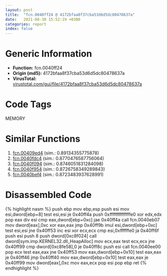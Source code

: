 ```yaml
---
layout: post
title:  "fcn.0040ff24 @ 4172bfaa8f37cba53d6d5dc80478637a"
date:   2021-08-30 15:52:19 +0300
categories: report
index: false
---
```


# Generic Information
- **Function:** fcn.0040ff24
- **Origin (md5):** 4172bfaa8f37cba53d6d5dc80478637a
- **VirusTotal:** [virustotal.com/gui/file/4172bfaa8f37cba53d6d5dc80478637a][virustotal_ref]

# Code Tags
<span class="tag" id="MEMORY">MEMORY</span>


# Similar Functions

1. [fcn.00409ed4][similar_1_ref] (sim.: 0.89134355775878)
2. [fcn.0040fdc4][similar_2_ref] (sim.: 0.8770476587756064)
3. [fcn.0040f094][similar_3_ref] (sim.: 0.8746051831284098)
4. [fcn.0040f954][similar_4_ref] (sim.: 0.8726758349289843)
5. [fcn.0040bef4][similar_5_ref] (sim.: 0.8723483937628991)


# Disassembled Code

{% highlight nasm %}
push ebp
mov ebp,esp
push esi
mov esi,dword[ebp+8]
test esi,esi
je 0x40ff4a
push 0xffffffffffffffe0
xor edx,edx
pop eax
div esi
cmp eax,dword[ebp+0xc]
jae 0x40ff4a
call fcn.0040eb07
mov dword[eax],0xc
xor eax,eax
jmp 0x40ff9b
imul esi,dword[ebp+0xc]
test esi,esi
jne 0x40ff53
inc esi
xor ecx,ecx
cmp esi,0xffffffe0
ja 0x40ff6f
push esi
push 8
push dword[0xc8f024]
call dword[sym.imp.KERNEL32.dll_HeapAlloc]
mov ecx,eax
test ecx,ecx
jne 0x40ff99
cmp dword[0xc8fe58],0
je 0x40ff8c
push esi
call fcn.0040ee00
pop ecx
test eax,eax
jne 0x40ff53
mov eax,dword[ebp+0x10]
test eax,eax
je 0x40ff46
jmp 0x40ff40
mov eax,dword[ebp+0x10]
test eax,eax
je 0x40ff99
mov dword[eax],0xc
mov eax,ecx
pop esi
pop ebp
ret 
{% endhighlight %}


[similar_1_ref]: /report/fcn.00409ed4@4aa6e2e3275eb009378708b594583f2c
[similar_2_ref]: /report/fcn.0040fdc4@22e4fd0c4b1c614e2ac3f6bd9999bcbd
[similar_3_ref]: /report/fcn.0040f094@4e7335a256154dbc07a5bd862e9622fe
[similar_4_ref]: /report/fcn.0040f954@c5a9328b4292c431a6e3f48185308528
[similar_5_ref]: /report/fcn.0040bef4@1fd683a7f72f257d6d6de6e845d6c40a
[virustotal_ref]: https://www.virustotal.com/gui/file/4172bfaa8f37cba53d6d5dc80478637a